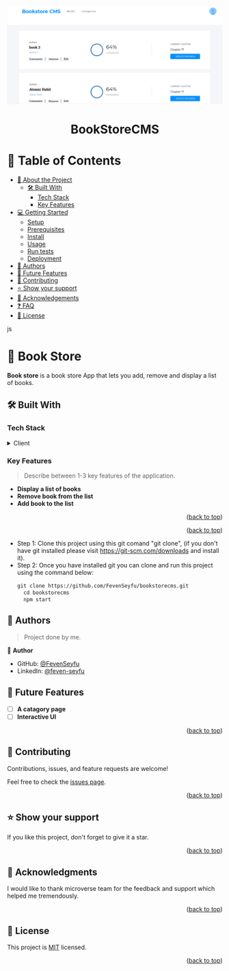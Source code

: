 ![Book Store](https://github.com/FevenSeyfu/bookstorecms/blob/main/Bookstorecms-screenshot.png)
<div align="center">

  <h1><b>BookStoreCMS </b></h1>

</div>

<!-- TABLE OF CONTENTS -->

# 📗 Table of Contents

- [📖 About the Project](#about-project)
  - [🛠 Built With](#built-with)
    - [Tech Stack](#tech-stack)
    - [Key Features](#key-features)
  <!-- - [🚀 Live Demo](#live-demo) -->
- [💻 Getting Started](#getting-started)
  - [Setup](#setup)
  - [Prerequisites](#prerequisites)
  - [Install](#install)
  - [Usage](#usage)
  - [Run tests](#run-tests)
  - [Deployment](#triangular_flag_on_post-deployment)
- [👥 Authors](#authors)
- [🔭 Future Features](#future-features)
- [🤝 Contributing](#contributing)
- [⭐️ Show your support](#support)
- [🙏 Acknowledgements](#acknowledgements)
- [❓ FAQ](#faq)
- [📝 License](#license)

<!-- PROJECT DESCRIPTION -->
js
# 📖 Book Store <a name="about-project"></a>


**Book store** is a book store App that lets you add, remove and display a list of books.

## 🛠 Built With <a name="built-with"></a>

### Tech Stack <a name="tech-stack"></a>

<details>
  <summary>Client</summary>
  <ul>
    <li><a href="https://reactjs.org/">React.js</a></li>
  </ul>
</details>

<!-- ### project presentation
- [Project presentation](link) -->

<!-- Features -->

### Key Features <a name="key-features"></a>

> Describe between 1-3 key features of the application.

- **Display a list of books**
- **Remove book from the list**
- **Add book to the list**
<p align="right">(<a href="#readme-top">back to top</a>)</p>

<!-- LIVE DEMO -->
<!--
## 🚀 Live Demo <a name="live-demo"></a>

> Project link.

- [Live Demo](link) -->

<p align="right">(<a href="#readme-top">back to top</a>)</p>

<!-- GETTING STARTED -->

<!-- ## 💻 Getting Started <a name="getting-started"></a>
.

To get a local copy up and running, follow these steps. -->

- Step 1: Clone this project using this git comand "git clone", (if you don't have git installed please visit
https://git-scm.com/downloads and install it).
- Step 2: Once you have installed git you can clone and run  this project using the command below:
  ```
  git clone https://github.com/FevenSeyfu/bookstorecms.git
	cd bookstorecms
	npm start
  ```


<!-- AUTHORS -->

## 👥 Authors <a name="authors"></a>

> Project done by me.

👤 **Author**

- GitHub: [@FevenSeyfu](https://github.com/FevenSeyfu)
- LinkedIn: [@feven-seyfu](https://www.linkedin.com/in/feven-seyfu-0008641b0)



<!-- FUTURE FEATURES -->

## 🔭 Future Features <a name="future-features"></a>

- [ ] **A catagory page**
- [ ] **Interactive UI**

<p align="right">(<a href="#readme-top">back to top</a>)</p>


<!-- CONTRIBUTING -->

## 🤝 Contributing <a name="contributing"></a>

Contributions, issues, and feature requests are welcome!

Feel free to check the [issues page](../../issues/).

<p align="right">(<a href="#readme-top">back to top</a>)</p>

<!-- SUPPORT -->

## ⭐️ Show your support <a name="support"></a>



If you like this project, don't forget to  give it a star.

<p align="right">(<a href="#readme-top">back to top</a>)</p>

<!-- ACKNOWLEDGEMENTS -->

## 🙏 Acknowledgments <a name="acknowledgements"></a>



I would like to thank microverse team for the feedback and support which helped me tremendously.

<p align="right">(<a href="#readme-top">back to top</a>)</p>

<!-- FAQ (optional) -->



## 📝 License <a name="license"></a>

This project is [MIT](./MIT.md) licensed.

<p align="right">(<a href="#readme-top">back to top</a>)</p>
